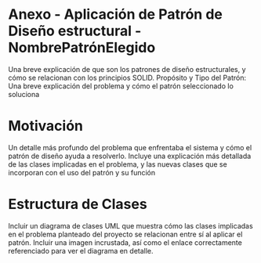 # Anexo - Aplicación de Patrón de Diseño estructural - NombrePatrónElegido

Una breve explicación de que son los patrones de diseño estructurales, y cómo se
relacionan con los principios SOLID.
Propósito y Tipo del Patrón: Una breve explicación del problema y cómo el patrón
seleccionado lo soluciona

# Motivación

Un detalle más profundo del problema que enfrentaba el sistema y cómo el patrón
de diseño ayuda a resolverlo. Incluye una explicación más detallada de las clases
implicadas en el problema, y las nuevas clases que se incorporan con el uso del
patrón y su función

# Estructura de Clases

Incluir un diagrama de clases UML que muestra cómo las clases implicadas en el
problema planteado del proyecto se relacionan entre sí al aplicar el patrón. Incluir
una imagen incrustada, así como el enlace correctamente referenciado para ver el
diagrama en detalle.
